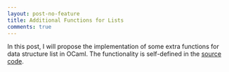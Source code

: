 ```yaml
---
layout: post-no-feature
title: Additional Functions for Lists
comments: true
---
```


In this post, I will propose the implementation of some extra functions for data structure list in OCaml. The functionality is self-defined in the [source code](https://github.com/channgo2203/Functional-Data-Structures/tree/master/List).

<script src="https://gist.github.com/channgo2203/3404755423950d634f52838225482666.js"></script>

<script src="https://gist.github.com/channgo2203/d52143d127b63c1005a2ad20c4a6ad2c.js"></script>




